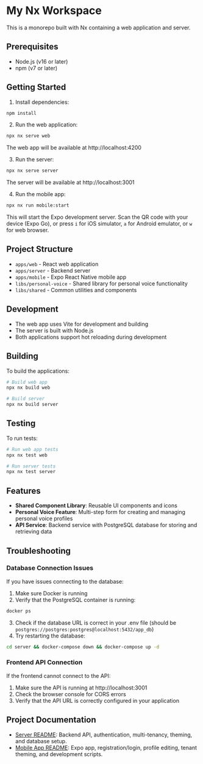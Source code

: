 # My Nx Workspace

This is a monorepo built with Nx containing a web application and server.

## Prerequisites

- Node.js (v16 or later)
- npm (v7 or later)

## Getting Started

1. Install dependencies:
```bash
npm install
```

2. Run the web application:
```bash
npx nx serve web
```
The web app will be available at http://localhost:4200

3. Run the server:
```bash
npx nx serve server
```
The server will be available at http://localhost:3001

4. Run the mobile app:
```bash
npx nx run mobile:start
```
This will start the Expo development server. Scan the QR code with your device (Expo Go), or press `i` for iOS simulator, `a` for Android emulator, or `w` for web browser.

## Project Structure

- `apps/web` - React web application
- `apps/server` - Backend server
- `apps/mobile` - Expo React Native mobile app
- `libs/personal-voice` - Shared library for personal voice functionality
- `libs/shared` - Common utilities and components

## Development

- The web app uses Vite for development and building
- The server is built with Node.js
- Both applications support hot reloading during development

## Building

To build the applications:

```bash
# Build web app
npx nx build web

# Build server
npx nx build server
```

## Testing

To run tests:

```bash
# Run web app tests
npx nx test web

# Run server tests
npx nx test server
```

## Features

- **Shared Component Library**: Reusable UI components and icons
- **Personal Voice Feature**: Multi-step form for creating and managing personal voice profiles
- **API Service**: Backend service with PostgreSQL database for storing and retrieving data

## Troubleshooting

### Database Connection Issues

If you have issues connecting to the database:

1. Make sure Docker is running
2. Verify that the PostgreSQL container is running:
```bash
docker ps
```
3. Check if the database URL is correct in your .env file (should be `postgres://postgres:postgres@localhost:5432/app_db`)
4. Try restarting the database:
```bash
cd server && docker-compose down && docker-compose up -d
```

### Frontend API Connection

If the frontend cannot connect to the API:

1. Make sure the API is running at http://localhost:3001
2. Check the browser console for CORS errors
3. Verify that the API URL is correctly configured in your application

## Project Documentation

- [Server README](server/README.md): Backend API, authentication, multi-tenancy, theming, and database setup.
- [Mobile App README](apps/mobile/README.md): Expo app, registration/login, profile editing, tenant theming, and development scripts.
